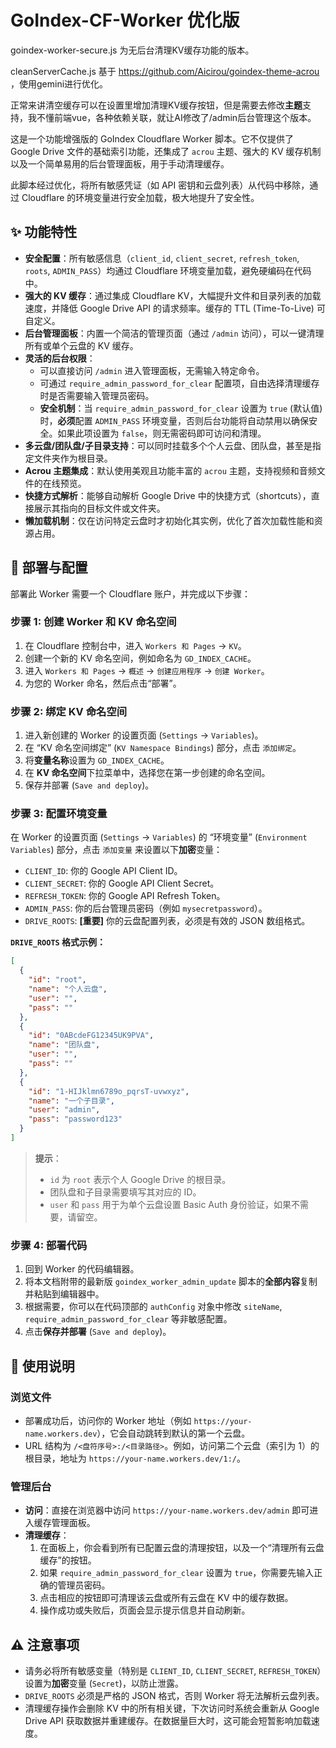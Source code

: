 # GoIndex-CF-Worker 优化版

goindex-worker-secure.js 为无后台清理KV缓存功能的版本。

cleanServerCache.js 基于 https://github.com/Aicirou/goindex-theme-acrou ，使用gemini进行优化。

正常来讲清空缓存可以在设置里增加清理KV缓存按钮，但是需要去修改**主题**支持，我不懂前端vue，各种依赖关联，就让AI修改了/admin后台管理这个版本。

这是一个功能增强版的 GoIndex Cloudflare Worker 脚本。它不仅提供了 Google Drive 文件的基础索引功能，还集成了 `acrou` 主题、强大的 KV 缓存机制以及一个简单易用的后台管理面板，用于手动清理缓存。

此脚本经过优化，将所有敏感凭证（如 API 密钥和云盘列表）从代码中移除，通过 Cloudflare 的环境变量进行安全加载，极大地提升了安全性。

## ✨ 功能特性

* **安全配置**：所有敏感信息（`client_id`, `client_secret`, `refresh_token`, `roots`, `ADMIN_PASS`）均通过 Cloudflare 环境变量加载，避免硬编码在代码中。
* **强大的 KV 缓存**：通过集成 Cloudflare KV，大幅提升文件和目录列表的加载速度，并降低 Google Drive API 的请求频率。缓存的 TTL (Time-To-Live) 可自定义。
* **后台管理面板**：内置一个简洁的管理页面（通过 `/admin` 访问），可以一键清理所有或单个云盘的 KV 缓存。
* **灵活的后台权限**：
    * 可以直接访问 `/admin` 进入管理面板，无需输入特定命令。
    * 可通过 `require_admin_password_for_clear` 配置项，自由选择清理缓存时是否需要输入管理员密码。
    * **安全机制**：当 `require_admin_password_for_clear` 设置为 `true` (默认值) 时，**必须**配置 `ADMIN_PASS` 环境变量，否则后台功能将自动禁用以确保安全。如果此项设置为 `false`，则无需密码即可访问和清理。
* **多云盘/团队盘/子目录支持**：可以同时挂载多个个人云盘、团队盘，甚至是指定文件夹作为根目录。
* **Acrou 主题集成**：默认使用美观且功能丰富的 `acrou` 主题，支持视频和音频文件的在线预览。
* **快捷方式解析**：能够自动解析 Google Drive 中的快捷方式（shortcuts），直接展示其指向的目标文件或文件夹。
* **懒加载机制**：仅在访问特定云盘时才初始化其实例，优化了首次加载性能和资源占用。

## 🚀 部署与配置

部署此 Worker 需要一个 Cloudflare 账户，并完成以下步骤：

### 步骤 1: 创建 Worker 和 KV 命名空间

1.  在 Cloudflare 控制台中，进入 `Workers 和 Pages` -> `KV`。
2.  创建一个新的 KV 命名空间，例如命名为 `GD_INDEX_CACHE`。
3.  进入 `Workers 和 Pages` -> `概述` -> `创建应用程序` -> `创建 Worker`。
4.  为您的 Worker 命名，然后点击“部署”。

### 步骤 2: 绑定 KV 命名空间

1.  进入新创建的 Worker 的设置页面 (`Settings` -> `Variables`)。
2.  在 “KV 命名空间绑定” (`KV Namespace Bindings`) 部分，点击 `添加绑定`。
3.  将**变量名称**设置为 `GD_INDEX_CACHE`。
4.  在 **KV 命名空间**下拉菜单中，选择您在第一步创建的命名空间。
5.  保存并部署 (`Save and deploy`)。

### 步骤 3: 配置环境变量

在 Worker 的设置页面 (`Settings` -> `Variables`) 的 “环境变量” (`Environment Variables`) 部分，点击 `添加变量` 来设置以下**加密**变量：

* `CLIENT_ID`: 你的 Google API Client ID。
* `CLIENT_SECRET`: 你的 Google API Client Secret。
* `REFRESH_TOKEN`: 你的 Google API Refresh Token。
* `ADMIN_PASS`: 你的后台管理员密码（例如 `mysecretpassword`）。
* `DRIVE_ROOTS`: **\[重要]** 你的云盘配置列表，必须是有效的 JSON 数组格式。

**`DRIVE_ROOTS` 格式示例：**

```json
[
  {
    "id": "root",
    "name": "个人云盘",
    "user": "",
    "pass": ""
  },
  {
    "id": "0ABcdeFG12345UK9PVA",
    "name": "团队盘",
    "user": "",
    "pass": ""
  },
  {
    "id": "1-HIJklmn6789o_pqrsT-uvwxyz",
    "name": "一个子目录",
    "user": "admin",
    "pass": "password123"
  }
]
```

> **提示**：
>
> * `id` 为 `root` 表示个人 Google Drive 的根目录。
> * 团队盘和子目录需要填写其对应的 ID。
> * `user` 和 `pass` 用于为单个云盘设置 Basic Auth 身份验证，如果不需要，请留空。

### 步骤 4: 部署代码

1.  回到 Worker 的代码编辑器。
2.  将本文档附带的最新版 `goindex_worker_admin_update` 脚本的**全部内容**复制并粘贴到编辑器中。
3.  根据需要，你可以在代码顶部的 `authConfig` 对象中修改 `siteName`, `require_admin_password_for_clear` 等非敏感配置。
4.  点击**保存并部署** (`Save and deploy`)。

## 📖 使用说明

### 浏览文件

* 部署成功后，访问你的 Worker 地址（例如 `https://your-name.workers.dev`），它会自动跳转到默认的第一个云盘。
* URL 结构为 `/<盘符序号>:/<目录路径>`。例如，访问第二个云盘（索引为 1）的根目录，地址为 `https://your-name.workers.dev/1:/`。

### 管理后台

* **访问**：直接在浏览器中访问 `https://your-name.workers.dev/admin` 即可进入缓存管理面板。
* **清理缓存**：
    1.  在面板上，你会看到所有已配置云盘的清理按钮，以及一个“清理所有云盘缓存”的按钮。
    2.  如果 `require_admin_password_for_clear` 设置为 `true`，你需要先输入正确的管理员密码。
    3.  点击相应的按钮即可清理该云盘或所有云盘在 KV 中的缓存数据。
    4.  操作成功或失败后，页面会显示提示信息并自动刷新。

## ⚠️ 注意事项

* 请务必将所有敏感变量（特别是 `CLIENT_ID`, `CLIENT_SECRET`, `REFRESH_TOKEN`）设置为**加密**变量 (`Secret`)，以防止泄露。
* `DRIVE_ROOTS` 必须是严格的 JSON 格式，否则 Worker 将无法解析云盘列表。
* 清理缓存操作会删除 KV 中的所有相关键，下次访问时系统会重新从 Google Drive API 获取数据并重建缓存。在数据量巨大时，这可能会短暂影响加载速度。

